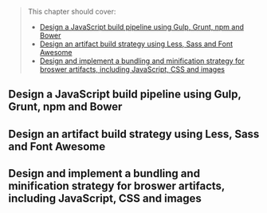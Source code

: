 > This chapter should cover:
> - [Design a JavaScript build pipeline using Gulp, Grunt, npm and Bower]()
> - [Design an artifact build strategy using Less, Sass and Font Awesome]()
> - [Design and implement a bundling and minification strategy for broswer artifacts, including JavaScript, CSS and images]()

## Design a JavaScript build pipeline using Gulp, Grunt, npm and Bower
## Design an artifact build strategy using Less, Sass and Font Awesome
## Design and implement a bundling and minification strategy for broswer artifacts, including JavaScript, CSS and images
